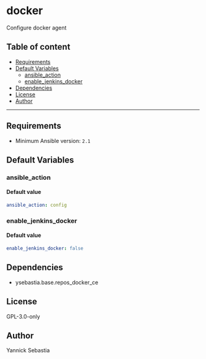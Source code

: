 # docker

Configure docker agent

## Table of content

- [Requirements](#requirements)
- [Default Variables](#default-variables)
  - [ansible_action](#ansible_action)
  - [enable_jenkins_docker](#enable_jenkins_docker)
- [Dependencies](#dependencies)
- [License](#license)
- [Author](#author)

---

## Requirements

- Minimum Ansible version: `2.1`

## Default Variables

### ansible_action

#### Default value

```YAML
ansible_action: config
```

### enable_jenkins_docker

#### Default value

```YAML
enable_jenkins_docker: false
```



## Dependencies

- ysebastia.base.repos_docker_ce

## License

GPL-3.0-only

## Author

Yannick Sebastia
